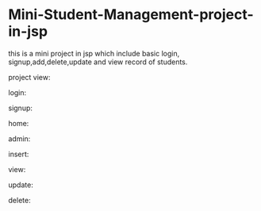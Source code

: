 # Mini-Student-Management-project-in-jsp
this is a mini project in jsp which include basic login, signup,add,delete,update and view record of students.


project view:

login:

signup:

home:

admin:

insert:

view:

update:

delete:
